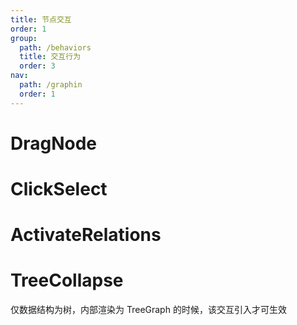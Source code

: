 ```yaml
---
title: 节点交互
order: 1
group:
  path: /behaviors
  title: 交互行为
  order: 3
nav:
  path: /graphin
  order: 1
---
```


# DragNode

<API src='../../src/behaviors/DragNode.tsx'>

# ClickSelect

<API src='../../src/behaviors/ClickSelect.tsx'>

# ActivateRelations

<API src='../../src/behaviors/ActivateRelations.tsx'>

# TreeCollapse

仅数据结构为树，内部渲染为 TreeGraph 的时候，该交互引入才可生效

<API src='../../src/behaviors/TreeCollapse.tsx'>
